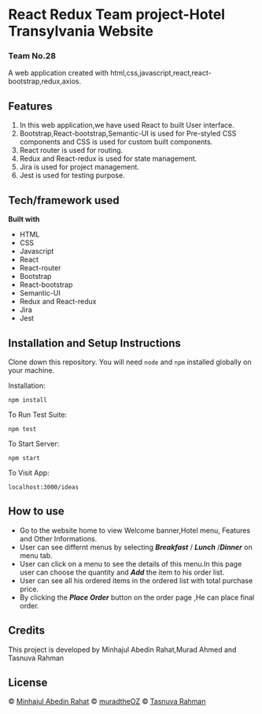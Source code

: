 # React Redux Team project-Hotel Transylvania Website
### Team No.28
A web  application created with html,css,javascript,react,react-bootstrap,redux,axios.

## Features
1. In this web application,we have used React to built User interface.
2. Bootstrap,React-bootstrap,Semantic-UI is used for Pre-styled CSS components and CSS is used for custom built components.
3. React router is used for routing.
4. Redux and React-redux is used for state management.
5. Jira is used for project management.
6. Jest is used for testing purpose.

## Tech/framework used

<b>Built with</b>

* HTML
* CSS
* Javascript
* React
* React-router
* Bootstrap
* React-bootstrap
* Semantic-UI
* Redux and React-redux
* Jira
* Jest
 
<!-- ## Screenshots
![js-standard-style](./src/images/screenshots/React-App.png)
![js-standard-style](./src/images/screenshots/React-App-(1).png)
![js-standard-style](./src/images/screenshots/React-App-(2).png)
![js-standard-style](./src/images/screenshots/React-App-(3).png)
![js-standard-style](./src/images/screenshots/React-App-(4).png)
![js-standard-style](./src/images/screenshots/React-App-(5).png) -->

## Installation and Setup Instructions

Clone down this repository. You will need `node` and `npm` installed globally on your machine.  

Installation:

`npm install`  

To Run Test Suite:  

`npm test`  

To Start Server:

`npm start`  

To Visit App:

`localhost:3000/ideas` 


## How to use 

* Go to the website home to view Welcome banner,Hotel menu, Features and Other Informations.
* User can see differnt menus by selecting ***Breakfast*** / ***Lunch*** /***Dinner*** on menu tab.
* User can click on a menu to see the details of this menu.In this page user can choose the quantity and ***Add*** the item to his order list.
* User can see all his ordered items in the ordered list with total purchase price.
* By clicking the ***Place Order*** button on the order page ,He can place final order.    

## Credits
This project is developed by Minhajul Abedin Rahat,Murad Ahmed and Tasnuva Rahman

## License
© [Minhajul Abedin Rahat](https://github.com/Rahat-Minhaj007)
© [muradtheOZ](https://github.com/muradtheOZ)
© [Tasnuva Rahman](https://github.com/tasnuvatina)